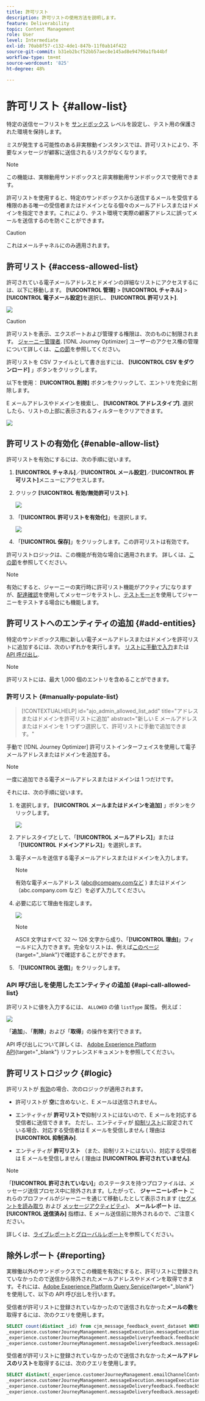 ```yaml
---
title: 許可リスト
description: 許可リストの使用方法を説明します。
feature: Deliverability
topic: Content Management
role: User
level: Intermediate
exl-id: 70ab8f57-c132-4de1-847b-11f0ab14f422
source-git-commit: b31eb2bcf52bb57aec8e145ad8e94790a1fb44bf
workflow-type: tm+mt
source-wordcount: '825'
ht-degree: 48%

---
```


# 許可リスト {#allow-list}

特定の送信セーフリストを [サンドボックス](../administration/sandboxes.md) レベルを設定し、テスト用の保護された環境を保持します。

ミスが発生する可能性のある非実稼動インスタンスでは、許可リストにより、不要なメッセージが顧客に送信されるリスクがなくなります。

>[!NOTE]
>
>この機能は、実稼動用サンドボックスと非実稼動用サンドボックスで使用できます。

許可リストを使用すると、特定のサンドボックスから送信するメールを受信する権限のある唯一の受信者またはドメインとなる個々のメールアドレスまたはドメインを指定できます。これにより、テスト環境で実際の顧客アドレスに誤ってメールを送信するのを防ぐことができます。

>[!CAUTION]
>
>これはメールチャネルにのみ適用されます。

## 許可リスト {#access-allowed-list}

許可されている電子メールアドレスとドメインの詳細なリストにアクセスするには、以下に移動します。 **[!UICONTROL 管理]** > **[!UICONTROL チャネル]** > **[!UICONTROL 電子メール設定]**&#x200B;を選択し、 **[!UICONTROL 許可リスト]**.

![](assets/allow-list-access.png)

>[!CAUTION]
>
>許可リストを表示、エクスポートおよび管理する権限は、次のものに制限されます。 [ジャーニー管理者](../administration/ootb-product-profiles.md#journey-administrator). [!DNL Journey Optimizer] ユーザーのアクセス権の管理について詳しくは、[この節](../administration/permissions-overview.md)を参照してください。

許可リストを CSV ファイルとして書き出すには、 **[!UICONTROL CSV をダウンロード]** 」ボタンをクリックします。

以下を使用： **[!UICONTROL 削除]** ボタンをクリックして、エントリを完全に削除します。

E メールアドレスやドメインを検索し、 **[!UICONTROL アドレスタイプ]**. 選択したら、リストの上部に表示されるフィルターをクリアできます。

![](assets/allowed-list-filtering-example.png)

## 許可リストの有効化 {#enable-allow-list}

許可リストを有効にするには、次の手順に従います。

1. **[!UICONTROL チャネル]**／**[!UICONTROL メール設定]**／**[!UICONTROL 許可リスト]**&#x200B;メニューにアクセスします。

1. クリック **[!UICONTROL 有効/無効許可リスト]**.

   ![](assets/allow-list-edit.png)

1. 「**[!UICONTROL 許可リストを有効化]**」を選択します。

   ![](assets/allow-list-enable.png)

1. 「**[!UICONTROL 保存]**」をクリックします。この許可リストは有効です。

許可リストロジックは、この機能が有効な場合に適用されます。 詳しくは、[この節](#logic)を参照してください。

>[!NOTE]
>
>有効にすると、ジャーニーの実行時に許可リスト機能がアクティブになりますが、[配達確認](../design/preview.md#send-proofs)を使用してメッセージをテストし、[テストモード](../building-journeys/testing-the-journey.md)を使用してジャーニーをテストする場合にも機能します。

## 許可リストへのエンティティの追加 {#add-entities}

特定のサンドボックス用に新しい電子メールアドレスまたはドメインを許可リストに追加するには、次のいずれかを実行します。 [リストに手動で入力](#manually-populate-list)または [API 呼び出し](#api-call-allowed-list).

>[!NOTE]
>
>許可リストには、最大 1,000 個のエントリを含めることができます。

### 許可リスト {#manually-populate-list}

>[!CONTEXTUALHELP]
>id="ajo_admin_allowed_list_add"
>title="アドレスまたはドメインを許可リストに追加"
>abstract="新しい E メールアドレスまたはドメインを 1 つずつ選択して、許可リストに手動で追加できます。"

手動で [!DNL Journey Optimizer] 許可リストインターフェイスを使用して電子メールアドレスまたはドメインを追加する。

>[!NOTE]
>
>一度に追加できる電子メールアドレスまたはドメインは 1 つだけです。

それには、次の手順に従います。

1. を選択します。 **[!UICONTROL メールまたはドメインを追加]** 」ボタンをクリックします。

   ![](assets/allowed-list-add-email.png)

1. アドレスタイプとして、「**[!UICONTROL メールアドレス]**」または「**[!UICONTROL ドメインアドレス]**」を選択します。

1. 電子メールを送信する電子メールアドレスまたはドメインを入力します。

   >[!NOTE]
   >
   >有効な電子メールアドレス (abc@company.comなど ) またはドメイン（abc.company.com など）を必ず入力してください。

1. 必要に応じて理由を指定します。

   ![](assets/allowed-list-add-email-address.png)

   >[!NOTE]
   >
   >ASCII 文字はすべて 32 ～ 126 文字から成り、「**[!UICONTROL 理由]**」フィールドに入力できます。完全なリストは、例えば[このページ](https://en.wikipedia.org/wiki/Wikipedia:ASCII#ASCII_printable_characters){target=&quot;_blank&quot;}で確認することができます。

1. 「**[!UICONTROL 送信]**」をクリックします。

### API 呼び出しを使用したエンティティの追加 {#api-call-allowed-list}

許可リストに値を入力するには、 `ALLOWED` の値 `listType` 属性。 例えば：

![](assets/allow-list-api.png)

「**追加**」、「**削除**」および「**取得**」の操作を実行できます。

API 呼び出しについて詳しくは、 [Adobe Experience Platform API](https://experienceleague.adobe.com/docs/experience-platform/landing/platform-apis/api-guide.html?lang=ja){target=&quot;_blank&quot;} リファレンスドキュメントを参照してください。

## 許可リストロジック {#logic}

許可リストが [有効](#enable-allow-list)の場合、次のロジックが適用されます。

* 許可リストが **空**&#x200B;に含めないと、E メールは送信されません。

* エンティティが **許可リストで**&#x200B;抑制リストにはないので、E メールを対応する受信者に送信できます。 ただし、エンティティが [抑制リスト](../reports/suppression-list.md)に設定されている場合、対応する受信者は E メールを受信しません ( 理由は **[!UICONTROL 抑制済み]**.

* エンティティが **許可リスト** （また、抑制リストにはない）、対応する受信者は E メールを受信しません ( 理由は **[!UICONTROL 許可されていません]**.

>[!NOTE]
>
>「**[!UICONTROL 許可されていない]**」のステータスを持つプロファイルは、メッセージ送信プロセス中に除外されます。したがって、 **ジャーニーレポート** これらのプロファイルがジャーニーを通じて移動したとして表示されます ([セグメントを読み取り](../building-journeys/read-segment.md) および [メッセージアクティビティ](../building-journeys/journeys-message.md))、 **メールレポート** は、 **[!UICONTROL 送信済み]** 指標は、E メール送信前に除外されるので、ご注意ください。
>
>詳しくは、[ライブレポート](../reports/live-report.md)と[グローバルレポート](../reports/global-report.md)を参照してください。

## 除外レポート {#reporting}

実稼働以外のサンドボックスでこの機能を有効にすると、許可リストに登録されていなかったので送信から除外されたメールアドレスやドメインを取得できます。それには、[Adobe Experience Platform Query Service](https://experienceleague.adobe.com/docs/experience-platform/query/api/getting-started.html?lang=ja){target=&quot;_blank&quot;} を使用して、以下の API 呼び出しを行います。

受信者が許可リストに登録されていなかったので送信されなかった&#x200B;**メールの数**&#x200B;を取得するには、次のクエリを使用します。

```sql
SELECT count(distinct _id) from cjm_message_feedback_event_dataset WHERE
_experience.customerJourneyManagement.messageExecution.messageExecutionID = '<MESSAGE_EXECUTION_ID>' AND
_experience.customerJourneyManagement.messageDeliveryfeedback.feedbackStatus = 'exclude' AND
_experience.customerJourneyManagement.messageDeliveryfeedback.messageExclusion.reason = 'EmailNotAllowed'
```

受信者が許可リストに登録されていなかったので送信されなかった&#x200B;**メールアドレスのリスト**&#x200B;を取得するには、次のクエリを使用します。

```sql
SELECT distinct(_experience.customerJourneyManagement.emailChannelContext.address) from cjm_message_feedback_event_dataset WHERE
_experience.customerJourneyManagement.messageExecution.messageExecutionID IS NOT NULL AND
_experience.customerJourneyManagement.messageDeliveryfeedback.feedbackStatus = 'exclude' AND
_experience.customerJourneyManagement.messageDeliveryfeedback.messageExclusion.reason = 'EmailNotAllowed'
```
